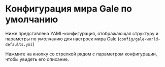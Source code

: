 <script setup>
import galeWorldDefaultsConfig_1_21_4 from '../../../docs/config/data/gale-world-defaults-1-21-4';
import galeWorldDefaultsConfig_1_21_1 from '../../../docs/config/data/gale-world-defaults-1-21-1';
import ConfigGroup from '../../../../.vitepress/theme/components/config/ConfigGroup.vue'
const data = {
    '1.21.4': galeWorldDefaultsConfig_1_21_4,
    '1.21.1': galeWorldDefaultsConfig_1_21_1
}
</script>

# Конфигурация мира Gale по умолчанию
Ниже представлена YAML-конфигурация, отображающая структуру и параметры по умолчанию для настроек мира Gale (`config/gale-world-defaults.yml`)

Нажмите на кнопку со стрелкой рядом с параметром конфигурации, чтобы увидеть его описание.

<ConfigGroup :data />
